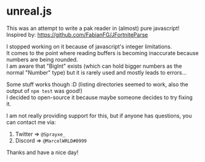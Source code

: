 # unreal.js
This was an attempt to write a pak reader in (almost) pure javascript!\
Inspired by: https://github.com/FabianFG/JFortniteParse


I stopped working on it because of javascript's integer limitations.\
It comes to the point where reading buffers is becoming inaccurate because numbers are being rounded.\
I am aware that "BigInt" exists (which can hold bigger numbers as the normal "Number" type) but it is rarely used and mostly leads to errors...

Some stuff works though :D (listing directories seemed to work, also the output of `npm test` was good!)\
I decided to open-source it because maybe someone decides to try fixing it.

I am not really providing support for this, but if anyone has questions, you can contact me via:
1. Twitter => `@Sprayxe_`
2. Discord => `@MarcelWRLD#0999`

Thanks and have a nice day!
